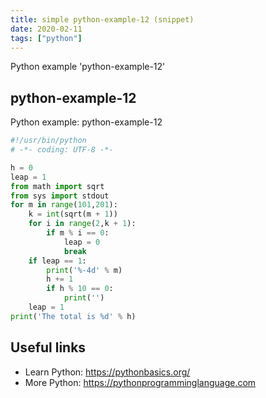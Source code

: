 ```yaml
---
title: simple python-example-12 (snippet)
date: 2020-02-11
tags: ["python"]
---
```

Python example 'python-example-12'


## python-example-12

Python example: python-example-12

```python
#!/usr/bin/python
# -*- coding: UTF-8 -*-

h = 0
leap = 1
from math import sqrt
from sys import stdout
for m in range(101,201):
    k = int(sqrt(m + 1))
    for i in range(2,k + 1):
        if m % i == 0:
            leap = 0
            break
    if leap == 1:
        print('%-4d' % m)
        h += 1
        if h % 10 == 0:
            print('')
    leap = 1
print('The total is %d' % h)


```

## Useful links

- Learn Python: https://pythonbasics.org/
- More Python: https://pythonprogramminglanguage.com
